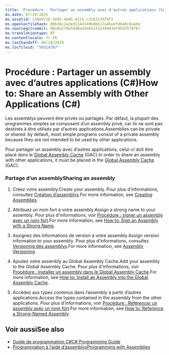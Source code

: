 ```yaml
---
title: 'Procédure : Partager un assembly avec d’autres applications (C#)'
ms.date: 07/20/2015
ms.assetid: c30e972b-1693-4e05-b115-c31831fdf9f2
ms.openlocfilehash: 8bb36c2aded1144349b86b17a45eef4b48c8aabe
ms.sourcegitcommit: 0be8a279af6d8a43e03141e349d3efd5d35f8767
ms.translationtype: HT
ms.contentlocale: fr-FR
ms.lasthandoff: 04/18/2019
ms.locfileid: "59314787"
---
```

# <a name="how-to-share-an-assembly-with-other-applications-c"></a><span data-ttu-id="b4136-102">Procédure : Partager un assembly avec d’autres applications (C#)</span><span class="sxs-lookup"><span data-stu-id="b4136-102">How to: Share an Assembly with Other Applications (C#)</span></span>
<span data-ttu-id="b4136-103">Les assemblys peuvent être privés ou partagés. Par défaut, la plupart des programmes simples se composent d’un assembly privé, car ils ne sont pas destinés à être utilisés par d’autres applications.</span><span class="sxs-lookup"><span data-stu-id="b4136-103">Assemblies can be private or shared: by default, most simple programs consist of a private assembly because they are not intended to be used by other applications.</span></span>  
  
 <span data-ttu-id="b4136-104">Pour partager un assembly avec d’autres applications, celui-ci doit être placé dans le [Global Assembly Cache](../../../../framework/app-domains/gac.md) (GAC).</span><span class="sxs-lookup"><span data-stu-id="b4136-104">In order to share an assembly with other applications, it must be placed in the [Global Assembly Cache](../../../../framework/app-domains/gac.md) (GAC).</span></span>  
  
### <a name="sharing-an-assembly"></a><span data-ttu-id="b4136-105">Partage d’un assembly</span><span class="sxs-lookup"><span data-stu-id="b4136-105">Sharing an assembly</span></span>  
  
1. <span data-ttu-id="b4136-106">Créez votre assembly.</span><span class="sxs-lookup"><span data-stu-id="b4136-106">Create your assembly.</span></span> <span data-ttu-id="b4136-107">Pour plus d’informations, consultez [Création d’assemblys](../../../../framework/app-domains/create-assemblies.md).</span><span class="sxs-lookup"><span data-stu-id="b4136-107">For more information, see [Creating Assemblies](../../../../framework/app-domains/create-assemblies.md).</span></span>  
  
2. <span data-ttu-id="b4136-108">Attribuez un nom fort à votre assembly.</span><span class="sxs-lookup"><span data-stu-id="b4136-108">Assign a strong name to your assembly.</span></span> <span data-ttu-id="b4136-109">Pour plus d'informations, voir [Procédure : signer un assembly avec un nom fort](../../../../framework/app-domains/how-to-sign-an-assembly-with-a-strong-name.md).</span><span class="sxs-lookup"><span data-stu-id="b4136-109">For more information, see [How to: Sign an Assembly with a Strong Name](../../../../framework/app-domains/how-to-sign-an-assembly-with-a-strong-name.md).</span></span>  
  
3. <span data-ttu-id="b4136-110">Assignez des informations de version à votre assembly.</span><span class="sxs-lookup"><span data-stu-id="b4136-110">Assign version information to your assembly.</span></span> <span data-ttu-id="b4136-111">Pour plus d’informations, consultez [Versioning des assemblys](../../../../../docs/framework/app-domains/assembly-versioning.md).</span><span class="sxs-lookup"><span data-stu-id="b4136-111">For more information, see [Assembly Versioning](../../../../../docs/framework/app-domains/assembly-versioning.md).</span></span>  
  
4. <span data-ttu-id="b4136-112">Ajoutez votre assembly au Global Assembly Cache.</span><span class="sxs-lookup"><span data-stu-id="b4136-112">Add your assembly to the Global Assembly Cache.</span></span> <span data-ttu-id="b4136-113">Pour plus d'informations, voir [Procédure : Installer un assembly dans le Global Assembly Cache](../../../../framework/app-domains/how-to-install-an-assembly-into-the-gac.md).</span><span class="sxs-lookup"><span data-stu-id="b4136-113">For more information, see [How to: Install an Assembly into the Global Assembly Cache](../../../../framework/app-domains/how-to-install-an-assembly-into-the-gac.md).</span></span>  
  
5. <span data-ttu-id="b4136-114">Accédez aux types contenus dans l’assembly à partir d’autres applications.</span><span class="sxs-lookup"><span data-stu-id="b4136-114">Access the types contained in the assembly from the other applications.</span></span> <span data-ttu-id="b4136-115">Pour plus d'informations, voir [Procédure : Référencer un assembly avec un nom fort](../../../../framework/app-domains/how-to-reference-a-strong-named-assembly.md).</span><span class="sxs-lookup"><span data-stu-id="b4136-115">For more information, see [How to: Reference a Strong-Named Assembly](../../../../framework/app-domains/how-to-reference-a-strong-named-assembly.md).</span></span>  
  
## <a name="see-also"></a><span data-ttu-id="b4136-116">Voir aussi</span><span class="sxs-lookup"><span data-stu-id="b4136-116">See also</span></span>

- [<span data-ttu-id="b4136-117">Guide de programmation C#</span><span class="sxs-lookup"><span data-stu-id="b4136-117">C# Programming Guide</span></span>](../../../../csharp/programming-guide/index.md)
- [<span data-ttu-id="b4136-118">Programmation à l’aide d’assemblys</span><span class="sxs-lookup"><span data-stu-id="b4136-118">Programming with Assemblies</span></span>](../../../../framework/app-domains/programming-with-assemblies.md)
